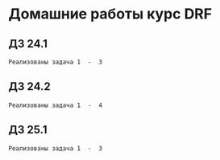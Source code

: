 # Домашние работы курс DRF
## ДЗ 24.1
    Реализованы задача 1  -  3

## ДЗ 24.2
    Реализованы задача 1  -  4

## ДЗ 25.1
    Реализованы задача 1  -  3